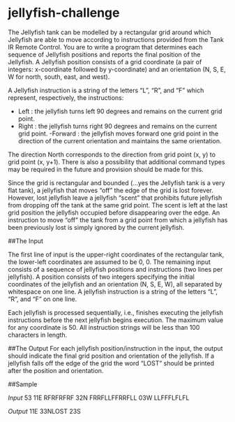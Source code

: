 # jellyfish-challenge

The Jellyfish tank can be modelled by a rectangular grid around which Jellyfish are able to move according to instructions provided from the Tank IR Remote Control. You are to write a program that determines each sequence of Jellyfish positions and reports the final position of the Jellyfish. A Jellyfish position consists of a grid coordinate (a pair of integers: x-coordinate followed by y-coordinate) and an orientation (N, S, E, W for north, south, east, and west). 

A Jellyfish instruction is a string of the letters “L”, “R”, and “F” which represent, respectively, the instructions:

 - Left : the jellyfish turns left 90 degrees and remains on the current grid point.
 - Right : the jellyfish turns right 90 degrees and remains on the current grid point.
 -Forward : the jellyfish moves forward one grid point in the direction of the current orientation and maintains the same orientation.

The direction North corresponds to the direction from grid point (x, y) to grid point (x, y+1). There is also a possibility that additional command types may be required in the future and provision should be made for this.

Since the grid is rectangular and bounded (...yes the Jellyfish tank is a very flat tank), a jellyfish that moves “off” the edge of the grid is lost forever. However, lost jellyfish leave a jellyfish “scent” that prohibits future jellyfish from dropping off the tank at the same grid point. The scent is left at the last grid position the jellyfish occupied before disappearing over the edge. An instruction to move “off” the tank from a grid point from which a jellyfish has been previously lost is simply ignored by the current jellyfish.

##The Input

The first line of input is the upper-right coordinates of the rectangular tank, the lower-left coordinates are assumed to be 0, 0. The remaining input consists of a sequence of jellyfish positions and instructions (two lines per jellyfish). A position consists of two integers specifying the initial coordinates of the jellyfish and an orientation (N, S, E, W), all separated by whitespace on one line. A jellyfish instruction is a string of the letters “L”, “R”, and “F” on one line.

Each jellyfish is processed sequentially, i.e., finishes executing the jellyfish instructions before the next jellyfish begins execution. The maximum value for any coordinate is 50. All instruction strings will be less than 100 characters in length.

##The Output
For each jellyfish position/instruction in the input, the output should indicate the final grid position and orientation of the jellyfish. If a jellyfish falls off the edge of the grid the word “LOST” should be printed after the position and orientation.

##Sample

*Input*
53
11E RFRFRFRF
32N FRRFLLFFRRFLL
03W LLFFFLFLFL


*Output*
11E
33NLOST
23S
